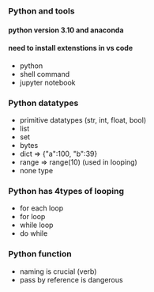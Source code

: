 ### Python and tools
#### python version 3.10 and anaconda
#### need to install extenstions in vs code
- python
- shell command
- jupyter notebook


### Python datatypes
- primitive datatypes (str, int, float, bool)
- list 
- set
- bytes
- dict => {"a":100, "b":39}
- range => range(10) (used in looping)
- none type

### Python has 4types of looping 
- for each loop
- for loop
- while loop
- do while

### Python function
- naming is crucial (verb)
- pass by reference is dangerous
